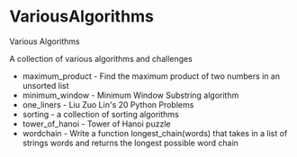 # VariousAlgorithms
Various Algorithms

A collection of various algorithms and challenges

* maximum_product - Find the maximum product of two numbers in an unsorted list
* minimum_window - Minimum Window Substring algorithm
* one_liners - Liu Zuo Lin's 20 Python Problems
* sorting - a collection of sorting algorithms
* tower_of_hanoi - Tower of Hanoi puzzle
* wordchain - Write a function longest_chain(words) that takes in a list of strings words and returns the longest possible word chain
